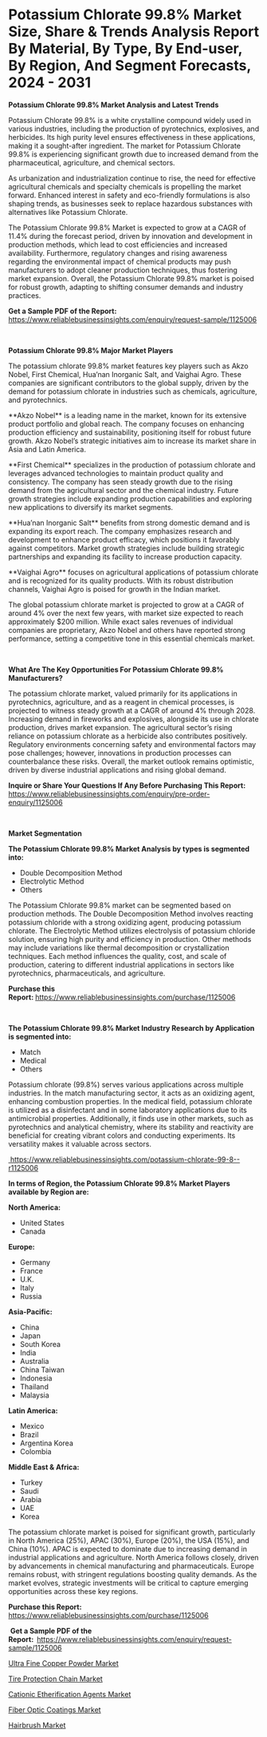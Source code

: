 <p><h1>Potassium Chlorate 99.8% Market Size, Share & Trends Analysis Report By Material, By Type, By End-user, By Region, And Segment Forecasts, 2024 - 2031</h1></p><p><strong>Potassium Chlorate 99.8% Market Analysis and Latest Trends</strong></p>
<p><p>Potassium Chlorate 99.8% is a white crystalline compound widely used in various industries, including the production of pyrotechnics, explosives, and herbicides. Its high purity level ensures effectiveness in these applications, making it a sought-after ingredient. The market for Potassium Chlorate 99.8% is experiencing significant growth due to increased demand from the pharmaceutical, agriculture, and chemical sectors. </p><p>As urbanization and industrialization continue to rise, the need for effective agricultural chemicals and specialty chemicals is propelling the market forward. Enhanced interest in safety and eco-friendly formulations is also shaping trends, as businesses seek to replace hazardous substances with alternatives like Potassium Chlorate. </p><p>The Potassium Chlorate 99.8% Market is expected to grow at a CAGR of 11.4% during the forecast period, driven by innovation and development in production methods, which lead to cost efficiencies and increased availability. Furthermore, regulatory changes and rising awareness regarding the environmental impact of chemical products may push manufacturers to adopt cleaner production techniques, thus fostering market expansion. Overall, the Potassium Chlorate 99.8% market is poised for robust growth, adapting to shifting consumer demands and industry practices.</p></p>
<p><strong>Get a Sample PDF of the Report:&nbsp;</strong> <a href="https://www.reliablebusinessinsights.com/enquiry/request-sample/1125006">https://www.reliablebusinessinsights.com/enquiry/request-sample/1125006</a></p>
<p>&nbsp;</p>
<p><strong>Potassium Chlorate 99.8% Major Market Players</strong></p>
<p><p>The potassium chlorate 99.8% market features key players such as Akzo Nobel, First Chemical, Hua’nan Inorganic Salt, and Vaighai Agro. These companies are significant contributors to the global supply, driven by the demand for potassium chlorate in industries such as chemicals, agriculture, and pyrotechnics.</p><p>**Akzo Nobel** is a leading name in the market, known for its extensive product portfolio and global reach. The company focuses on enhancing production efficiency and sustainability, positioning itself for robust future growth. Akzo Nobel’s strategic initiatives aim to increase its market share in Asia and Latin America.</p><p>**First Chemical** specializes in the production of potassium chlorate and leverages advanced technologies to maintain product quality and consistency. The company has seen steady growth due to the rising demand from the agricultural sector and the chemical industry. Future growth strategies include expanding production capabilities and exploring new applications to diversify its market segments.</p><p>**Hua’nan Inorganic Salt** benefits from strong domestic demand and is expanding its export reach. The company emphasizes research and development to enhance product efficacy, which positions it favorably against competitors. Market growth strategies include building strategic partnerships and expanding its facility to increase production capacity.</p><p>**Vaighai Agro** focuses on agricultural applications of potassium chlorate and is recognized for its quality products. With its robust distribution channels, Vaighai Agro is poised for growth in the Indian market.</p><p>The global potassium chlorate market is projected to grow at a CAGR of around 4% over the next few years, with market size expected to reach approximately $200 million. While exact sales revenues of individual companies are proprietary, Akzo Nobel and others have reported strong performance, setting a competitive tone in this essential chemicals market.</p></p>
<p>&nbsp;</p>
<p><strong>What Are The Key Opportunities For Potassium Chlorate 99.8% Manufacturers?</strong></p>
<p><p>The potassium chlorate market, valued primarily for its applications in pyrotechnics, agriculture, and as a reagent in chemical processes, is projected to witness steady growth at a CAGR of around 4% through 2028. Increasing demand in fireworks and explosives, alongside its use in chlorate production, drives market expansion. The agricultural sector’s rising reliance on potassium chlorate as a herbicide also contributes positively. Regulatory environments concerning safety and environmental factors may pose challenges; however, innovations in production processes can counterbalance these risks. Overall, the market outlook remains optimistic, driven by diverse industrial applications and rising global demand.</p></p>
<p><strong>Inquire or Share Your Questions If Any Before Purchasing This Report:</strong> <a href="https://www.reliablebusinessinsights.com/enquiry/pre-order-enquiry/1125006">https://www.reliablebusinessinsights.com/enquiry/pre-order-enquiry/1125006</a></p>
<p>&nbsp;</p>
<p><strong>Market Segmentation</strong></p>
<p><strong>The Potassium Chlorate 99.8% Market Analysis by types is segmented into:</strong></p>
<p><ul><li>Double Decomposition Method</li><li>Electrolytic Method</li><li>Others</li></ul></p>
<p><p>The Potassium Chlorate 99.8% market can be segmented based on production methods. The Double Decomposition Method involves reacting potassium chloride with a strong oxidizing agent, producing potassium chlorate. The Electrolytic Method utilizes electrolysis of potassium chloride solution, ensuring high purity and efficiency in production. Other methods may include variations like thermal decomposition or crystallization techniques. Each method influences the quality, cost, and scale of production, catering to different industrial applications in sectors like pyrotechnics, pharmaceuticals, and agriculture.</p></p>
<p><strong>Purchase this Report:&nbsp;</strong><a href="https://www.reliablebusinessinsights.com/purchase/1125006">https://www.reliablebusinessinsights.com/purchase/1125006</a></p>
<p>&nbsp;</p>
<p><strong>The Potassium Chlorate 99.8% Market Industry Research by Application is segmented into:</strong></p>
<p><ul><li>Match</li><li>Medical</li><li>Others</li></ul></p>
<p><p>Potassium chlorate (99.8%) serves various applications across multiple industries. In the match manufacturing sector, it acts as an oxidizing agent, enhancing combustion properties. In the medical field, potassium chlorate is utilized as a disinfectant and in some laboratory applications due to its antimicrobial properties. Additionally, it finds use in other markets, such as pyrotechnics and analytical chemistry, where its stability and reactivity are beneficial for creating vibrant colors and conducting experiments. Its versatility makes it valuable across sectors.</p></p>
<p><a href="https://www.reliablebusinessinsights.com/potassium-chlorate-99-8--r1125006">&nbsp;https://www.reliablebusinessinsights.com/potassium-chlorate-99-8--r1125006</a></p>
<p><strong>In terms of Region, the Potassium Chlorate 99.8% Market Players available by Region are:</strong></p>
<p>
    <p> <strong> North America: </strong>
        <ul>
            <li>United States</li>
            <li>Canada</li>
        </ul>
        </p> 
    <p> <strong> Europe: </strong>
        <ul>
            <li>Germany</li>
            <li>France</li>
            <li>U.K.</li>
            <li>Italy</li>
            <li>Russia</li>
        </ul>
        </p> 
    <p> <strong> Asia-Pacific: </strong>
        <ul>
            <li>China</li>
            <li>Japan</li>
            <li>South Korea</li>
            <li>India</li>
            <li>Australia</li>
            <li>China Taiwan</li>
            <li>Indonesia</li>
            <li>Thailand</li>
            <li>Malaysia</li>
        </ul>
        </p> 
    <p> <strong> Latin America: </strong>
        <ul>
            <li>Mexico</li>
            <li>Brazil</li>
            <li>Argentina Korea</li>
            <li>Colombia</li>
        </ul>
        </p> 
    <p> <strong> Middle East & Africa: </strong>
        <ul>
            <li>Turkey</li>
            <li>Saudi</li>
            <li>Arabia</li>
            <li>UAE</li>
            <li>Korea</li>
        </ul>
    </p>
    </p>
<p><p>The potassium chlorate market is poised for significant growth, particularly in North America (25%), APAC (30%), Europe (20%), the USA (15%), and China (10%). APAC is expected to dominate due to increasing demand in industrial applications and agriculture. North America follows closely, driven by advancements in chemical manufacturing and pharmaceuticals. Europe remains robust, with stringent regulations boosting quality demands. As the market evolves, strategic investments will be critical to capture emerging opportunities across these key regions.</p></p>
<p><strong>Purchase this Report: </strong><a href="https://www.reliablebusinessinsights.com/purchase/1125006">https://www.reliablebusinessinsights.com/purchase/1125006</a></p>
<p>&nbsp;<strong>Get a Sample PDF of the Report:&nbsp;&nbsp;</strong><a href="https://www.reliablebusinessinsights.com/enquiry/request-sample/1125006">https://www.reliablebusinessinsights.com/enquiry/request-sample/1125006</a></p>
<p><strong></strong></p>
<p><p><a href="https://issuu.com/reportprime-2/docs/ultra-fine-copper-powder-market-siz_b6793a44e64c36">Ultra Fine Copper Powder Market</a></p><p><a href="https://www.linkedin.com/pulse/insights-tire-protection-chain-market-share-competitive-cs7ie?trackingId=%2FCgVcyOJQ4eeO2wOaNUIew%3D%3D">Tire Protection Chain Market</a></p><p><a href="https://github.com/WayneGriffin411/Market-Research-Report-List-1/blob/main/cationic-etherification-agents-market.md">Cationic Etherification Agents Market</a></p><p><a href="https://medium.com/@laynam454545/this-report-on-fiber-optic-coatings-market-is-a-comprehensive-analysis-of-market-shares-8b5ea51c500f">Fiber Optic Coatings Market</a></p><p><a href="https://www.linkedin.com/pulse/hairbrush-market-size-share-competitive-landscape-trend-analysis-wbwme?trackingId=45DFY7DwTvOkZHWyGDjWJA%3D%3D">Hairbrush Market</a></p></p>